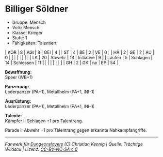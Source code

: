 # Billiger Söldner  
- Gruppe: Mensch  
- Volk: Mensch  
- Klasse: Krieger  
- Stufe: 1  
- Fähigkeiten: Talentiert  


| KÖR    | 8  | AGI      | 8  | GEI        | 4  |
| ST     | 4  | BE       | 2  | VE         | 0  |
| HÄ     | 2  | GE       | 2  | AU         | 0  |
|        |    |          |    |            |    |
| LK     | 20 | Abwehr   | 13 | Initiative | 9  |
| Laufen | 5  | Schlagen | 14 | Schiessen  | 11 |
|        |    |          |    |            |    |
| GH     | 2  | GK       | no | EP         | 54 |


**Bewaffnung:**  
Speer (WB+1)

**Panzerung:**  
Lederpanzer (PA+1), Metallhelm (PA+1, INI-1)

**Ausrüstung:**  
Lederpanzer (PA+1), Metallhelm (PA+1, INI-1)

**Talente:**  
Kämpfer I: Schlagen +1 pro Talentrang.

Parade I: Abwehr +1 pro Talentrang gegen erkannte Nahkampfangriffe.





___
*Fanwerk für [Dungeonslayers](https://www.dungeonslayers.net/) (C) Christian Kennig | Quelle: Trächtige Wildsau | Lizenz: [CC-BY-NC-SA 4.0](https://creativecommons.org/licenses/by-nc-sa/4.0/deed.de)*